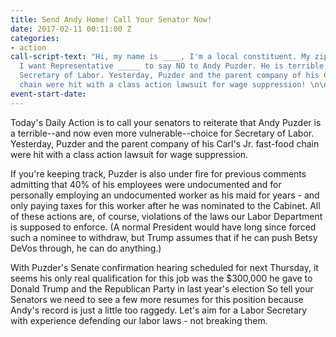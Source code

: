 ```yaml
---
title: Send Andy Home! Call Your Senator Now!
date: 2017-02-11 00:11:00 Z
categories:
- action
call-script-text: "Hi, my name is ____, I'm a local constituent. My zip code is ___.
  I want Representative _____ to say NO to Andy Puzder. He is terrible choice for
  Secretary of Labor. Yesterday, Puzder and the parent company of his Carl's Jr. fast-food
  chain were hit with a class action lawsuit for wage suppression! \n\n..."
event-start-date:
---
```


Today's Daily Action is to call your senators to reiterate that Andy Puzder is a terrible--and now even more vulnerable--choice for Secretary of Labor. Yesterday, Puzder and the parent company of his Carl's Jr. fast-food chain were hit with a class action lawsuit for wage suppression.

If you're keeping track, Puzder is also under fire for previous comments admitting that 40% of his employees were undocumented and for personally employing an undocumented worker as his maid for years - and only paying taxes for this worker after he was nominated to the Cabinet. All of these actions are, of course, violations of the laws our Labor Department is supposed to enforce. (A normal President would have long since forced such a nominee to withdraw, but Trump assumes that if he can push Betsy DeVos through, he can do anything.)

With Puzder's Senate confirmation hearing scheduled for next Thursday, it seems his only real qualification for this job was the $300,000 he gave to Donald Trump and the Republican Party in last year's election So tell your Senators we need to see a few more resumes for this position because Andy's record is just a little too raggedy. Let's aim for a Labor Secretary with experience defending our labor laws - not breaking them.
